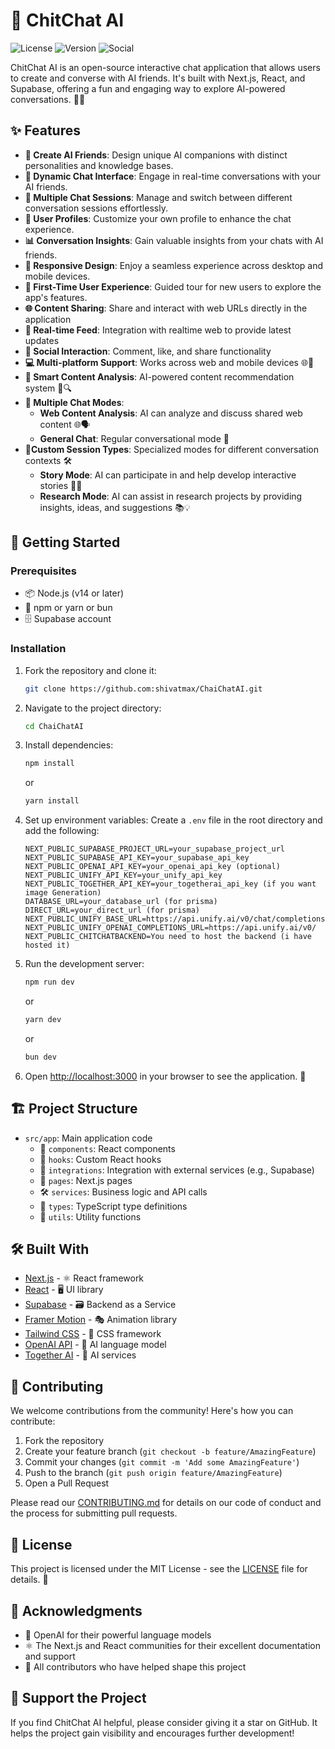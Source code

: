 # 🌈 ChitChat AI

![License](https://img.shields.io/badge/license-MIT-blue.svg)
![Version](https://img.shields.io/badge/version-1.0.0-green.svg)
![Social](https://img.shields.io/twitter/follow/yourhandle?style=social)

ChitChat AI is an open-source interactive chat application that allows users to create and converse with AI friends. It's built with Next.js, React, and Supabase, offering a fun and engaging way to explore AI-powered conversations. 🤖💬

## ✨ Features

- **🎨 Create AI Friends**: Design unique AI companions with distinct personalities and knowledge bases.
- **💬 Dynamic Chat Interface**: Engage in real-time conversations with your AI friends.
- **🔀 Multiple Chat Sessions**: Manage and switch between different conversation sessions effortlessly.
- **👤 User Profiles**: Customize your own profile to enhance the chat experience.
- **📊 Conversation Insights**: Gain valuable insights from your chats with AI friends.
- **📱 Responsive Design**: Enjoy a seamless experience across desktop and mobile devices.
- **🚀 First-Time User Experience**: Guided tour for new users to explore the app's features.
- **🌐 Content Sharing**: Share and interact with web URLs directly in the application
- **📰 Real-time Feed**: Integration with realtime web to provide latest updates
- **👥 Social Interaction**: Comment, like, and share functionality
- **💻 Multi-platform Support**: Works across web and mobile devices 🌐📱
- **🧠 Smart Content Analysis**: AI-powered content recommendation system 🧩🔍
- **🔄 Multiple Chat Modes**:
  - **Web Content Analysis**: AI can analyze and discuss shared web content 🌐🗣️
  - **General Chat**: Regular conversational mode 💬
- **👥Custom Session Types**: Specialized modes for different conversation contexts 🛠️
  - **Story Mode**: AI can participate in and help develop interactive stories 📖✨
  - **Research Mode**: AI can assist in research projects by providing insights, ideas, and suggestions 📚💡

## 🚀 Getting Started

### Prerequisites

- 📦 Node.js (v14 or later)
- 🧶 npm or yarn or bun
- 🗄️ Supabase account

### Installation

1. Fork the repository and clone it:

   ```bash
   git clone https://github.com:shivatmax/ChaiChatAI.git
   ```

2. Navigate to the project directory:

   ```bash
   cd ChaiChatAI
   ```

3. Install dependencies:

   ```bash
   npm install
   ```

   or

   ```bash
   yarn install
   ```

4. Set up environment variables:
   Create a `.env` file in the root directory and add the following:

   ```env
   NEXT_PUBLIC_SUPABASE_PROJECT_URL=your_supabase_project_url
   NEXT_PUBLIC_SUPABASE_API_KEY=your_supabase_api_key
   NEXT_PUBLIC_OPENAI_API_KEY=your_openai_api_key (optional)
   NEXT_PUBLIC_UNIFY_API_KEY=your_unify_api_key
   NEXT_PUBLIC_TOGETHER_API_KEY=your_togetherai_api_key (if you want image Generation)
   DATABASE_URL=your_database_url (for prisma)
   DIRECT_URL=your_direct_url (for prisma)
   NEXT_PUBLIC_UNIFY_BASE_URL=https://api.unify.ai/v0/chat/completions
   NEXT_PUBLIC_UNIFY_OPENAI_COMPLETIONS_URL=https://api.unify.ai/v0/
   NEXT_PUBLIC_CHITCHATBACKEND=You need to host the backend (i have hosted it)
   ```

5. Run the development server:

   ```bash
   npm run dev
   ```

   or

   ```bash
   yarn dev
   ```

   or

   ```bash
   bun dev
   ```

6. Open [http://localhost:3000](http://localhost:3000) in your browser to see the application. 🎉

## 🏗️ Project Structure

- `src/app`: Main application code
  - 🧩 `components`: React components
  - 🎣 `hooks`: Custom React hooks
  - 🔌 `integrations`: Integration with external services (e.g., Supabase)
  - 📄 `pages`: Next.js pages
  - 🛠️ `services`: Business logic and API calls
  - 📝 `types`: TypeScript type definitions
  - 🔧 `utils`: Utility functions

## 🛠️ Built With

- [Next.js](https://nextjs.org/) - ⚛️ React framework
- [React](https://reactjs.org/) - 🖥️ UI library
- [Supabase](https://supabase.io/) - 🗃️ Backend as a Service
- [Framer Motion](https://www.framer.com/motion/) - 🎭 Animation library
- [Tailwind CSS](https://tailwindcss.com/) - 🎨 CSS framework
- [OpenAI API](https://openai.com/api/) - 🧠 AI language model
- [Together AI](https://www.together.ai/) - 🤖 AI services

## 🤝 Contributing

We welcome contributions from the community! Here's how you can contribute:

1. Fork the repository
2. Create your feature branch (`git checkout -b feature/AmazingFeature`)
3. Commit your changes (`git commit -m 'Add some AmazingFeature'`)
4. Push to the branch (`git push origin feature/AmazingFeature`)
5. Open a Pull Request

Please read our [CONTRIBUTING.md](CONTRIBUTING.md) for details on our code of conduct and the process for submitting pull requests.

## 📄 License

This project is licensed under the MIT License - see the [LICENSE](LICENSE) file for details. 📜

## 🙏 Acknowledgments

- 🧠 OpenAI for their powerful language models
- ⚛️ The Next.js and React communities for their excellent documentation and support
- 👥 All contributors who have helped shape this project

## 🌟 Support the Project

If you find ChitChat AI helpful, please consider giving it a star on GitHub. It helps the project gain visibility and encourages further development!
